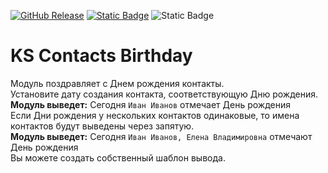 [![GitHub Release](https://img.shields.io/github/v/release/mediafoks/mod_ks_contacts_birthday?display_name=release&style=flat-square&color=blue)](https://github.com/mediafoks/mod_ks_contacts_birthday/releases)
[![Static Badge](https://img.shields.io/badge/Joomla-5-orange?style=flat-square&logo=joomla&logoColor=white)](https://github.com/joomla/joomla-cms) ![Static Badge](https://img.shields.io/badge/type-module-yellow?style=flat-square)

# KS Contacts Birthday

Модуль поздравляет с Днем рождения контакты.\
Установите дату создания контакта, соответствующую Дню рождения.\
**Модуль выведет:** Сегодня `Иван Иванов` отмечает День рождения\
Если Дни рождения у нескольких контактов одинаковые, то имена контактов будут выведены через запятую.\
**Модуль выведет:** Сегодня `Иван Иванов, Елена Владимировна` отмечают День рождения\
Вы можете создать собственный шаблон вывода.

